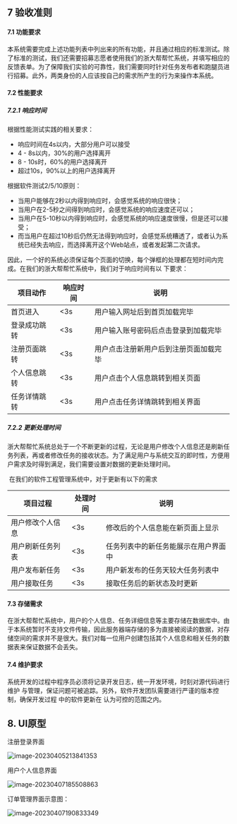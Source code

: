 ## 7 验收准则

#### 7.1 功能要求

​	本系统需要完成上述功能列表中列出来的所有功能，并且通过相应的标准测试。除了标准的测试，我们还需要招募志愿者使用我们的浙大帮帮忙系统，并填写相应的反馈表单。为了保障我们实验的可靠性，我们需要同时针对任务发布者和跑腿员进行招募。此外，两类身份的人应该按自己的需求所产生的行为来操作本系统。

#### 7.2 性能要求

##### 7.2.1 响应时间

根据性能测试实践的相关要求：

- 响应时间在4s以内，大部分用户可以接受
- 4 - 8s以内，30%的用户选择离开
- 8 - 10s时，60%的用户选择离开
- 超过10s，90%以上的用户选择离开

根据软件测试2/5/10原则：

- 当用户能够在2秒以内得到响应时，会感觉系统的响应很快；
- 当用户在2-5秒之间得到响应时，会感觉系统的响应速度还可以；
- 当用户在5-10秒以内得到响应时，会感觉系统的响应速度很慢，但是还可以接受；
- 而当用户在超过10秒后仍然无法得到响应时，会感觉系统糟透了，或者认为系统已经失去响应，而选择离开这个Web站点，或者发起第二次请求。

​	因此，一个好的系统必须保证每个页面的切换，每个弹框的处理都在短时间内完成。在我们的浙大帮帮忙系统中，我们对于响应时间有以 下要求：

| 项目动作     | 响应时间 | 说明                                   |
| ------------ | -------- | -------------------------------------- |
| 首页进入     | <3s      | 用户输入网址后到首页加载完毕           |
| 登录成功跳转 | <3s      | 用户输入账号密码后点击登录到加载完毕   |
| 注册页面跳转 | <3s      | 用户点击注册新用户后到注册页面加载完毕 |
| 个人信息跳转 | <3s      | 用户点击个人信息跳转到相关页面         |
| 任务详情跳转 | <3s      | 用户点击任务详情跳转到相关界面         |

##### 7.2.2 更新处理时间

​	浙大帮帮忙系统总处于一个不断更新的过程，无论是用户修改个人信息还是刷新任务列表，再或者修改任务的接收状态。为了满足用户与系统交互的即时性，方便用户需求及时得到满足，我们需要设置对数据的更新处理时间。

​	在我们的软件工程管理系统中，对于更新有以下的需求 



| 项目过程         | 处理时间 | 说明                                 |
| ---------------- | -------- | ------------------------------------ |
| 用户修改个人信息 | <3s      | 修改后的个人信息能在新页面上显示     |
| 用户刷新任务列表 | <3s      | 任务列表中的新任务能展示在用户界面中 |
| 用户发布新任务   | <3s      | 用户新发布的任务天较大任务列表中     |
| 用户接取任务     | <3s      | 接取任务后的新状态及时更新           |

#### 7.3 存储需求

​	在浙大帮帮忙系统中，用户的个人信息、任务详细信息等主要存储在数据库中。由于本系统暂时不支持文件传输，因此服务器端存储的多为直接被阅读的数据，对存储空间的需求并不是很大。我们对每一位用户创建包括其个人信息和相关任务的数据表来保证数据不会丢失。

#### 7.4 维护要求

​	系统开发的过程中程序员必须将记录开发日志，统一开发环境，时刻对源代码进行维护
与管理，保证问题可被追踪。另外，软件开发团队需要进行严谨的版本控制，确保开发过程
中的软件更新在 认为可控的范围之内。



## 8. UI原型

注册登录界面

![image-20230405213841353](C:\Users\Vivian\AppData\Roaming\Typora\typora-user-images\image-20230405213841353.png)

用户个人信息界面

![image-20230407185508863](C:\Users\Vivian\AppData\Roaming\Typora\typora-user-images\image-20230407185508863.png)

订单管理界面示意图：

![image-20230407190833349](C:\Users\Vivian\AppData\Roaming\Typora\typora-user-images\image-20230407190833349.png)